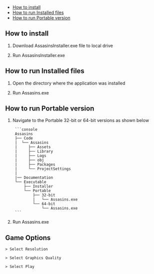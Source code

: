 <!-- markdownlint-disable MD007 -->
<!-- - [Overview](#overview) -->
- [How to install](#How-to-install)
- [How to run Installed files](#How-to-run-installed-files)
- [How to run Portable version](#How-to-run-portable-version)

## How to install

1. Download AssasinsInstaller.exe file to local drive

2. Run AssasinsInstaller.exe

## How to run Installed files

1. Open the directory where the application was installed

2. Run Assasins.exe

## How to run Portable version

1. Navigate to the Portable 32-bit or 64-bit versions as shown below

        ```console
        Assasins
        ├── Code
        |  └── Assasins
        |     ├── Assets
        |     ├── Library
        |     ├── Logs
        |     ├── obj
        |     ├── Packages
        |     └── ProjectSettings
        |  
        |── Documentation
        └── Executable
            ├── Installer
            └── Portable
                ├── 32-bit
                |   └── Assasins.exe
                └── 64-bit
                    └── Assasins.exe
        ```

2. Run Assasins.exe

## Game Options

   ```console
   > Select Resolution
   ```
   ```console
   > Select Graphics Quality
   ```
   ```console
   > Select Play
   ```